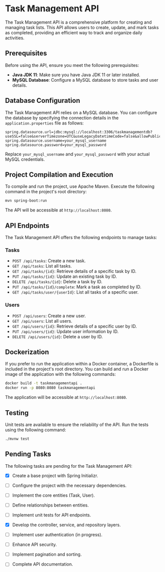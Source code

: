# Task Management API

The Task Management API is a comprehensive platform for creating and managing task lists. This API allows users to create, update, and mark tasks as completed, providing an efficient way to track and organize daily activities.

## Prerequisites

Before using the API, ensure you meet the following prerequisites:

- **Java JDK 11**: Make sure you have Java JDK 11 or later installed.
- **MySQL Database**: Configure a MySQL database to store tasks and user details.

## Database Configuration

The Task Management API relies on a MySQL database. You can configure the database by specifying the connection details in the `application.properties` file as follows:

```properties
spring.datasource.url=jdbc:mysql://localhost:3306/taskmanagementdb?useSSL=false&serverTimezone=UTC&useLegacyDatetimeCode=false&allowPublicKeyRetrieval=true
spring.datasource.username=your_mysql_username
spring.datasource.password=your_mysql_password
```

Replace `your_mysql_username` and `your_mysql_password` with your actual MySQL credentials.

## Project Compilation and Execution

To compile and run the project, use Apache Maven. Execute the following command in the project's root directory:

```bash
mvn spring-boot:run
```

The API will be accessible at `http://localhost:8080`.

## API Endpoints

The Task Management API offers the following endpoints to manage tasks:

### Tasks

- `POST /api/tasks`: Create a new task.
- `GET /api/tasks`: List all tasks.
- `GET /api/tasks/{id}`: Retrieve details of a specific task by ID.
- `PUT /api/tasks/{id}`: Update an existing task by ID.
- `DELETE /api/tasks/{id}`: Delete a task by ID.
- `PUT /api/tasks/{id}/complete`: Mark a task as completed by ID.
- `GET /api/tasks/user/{userId}`: List all tasks of a specific user.

### Users

- `POST /api/users`: Create a new user.
- `GET /api/users`: List all users.
- `GET /api/users/{id}`: Retrieve details of a specific user by ID.
- `PUT /api/users/{id}`: Update user information by ID.
- `DELETE /api/users/{id}`: Delete a user by ID.

## Dockerization

If you prefer to run the application within a Docker container, a Dockerfile is included in the project's root directory. You can build and run a Docker image of the application with the following commands:

```bash
docker build -t taskmanagementapi .
docker run -p 8080:8080 taskmanagementapi
```

The application will be accessible at `http://localhost:8080`.

## Testing

Unit tests are available to ensure the reliability of the API. Run the tests using the following command:

```bash
./mvnw test
```

## Pending Tasks

The following tasks are pending for the Task Management API:

- [x] Create a base project with Spring Initializr.
- [ ] Configure the project with the necessary dependencies.
- [ ] Implement the core entities (Task, User).
- [ ] Define relationships between entities.
- [ ] Implement unit tests for API endpoints.
- [x] Develop the controller, service, and repository layers.
- [ ] Implement user authentication (in progress).
- [ ] Enhance API security.
- [ ] Implement pagination and sorting.
- [ ] Complete API documentation.

